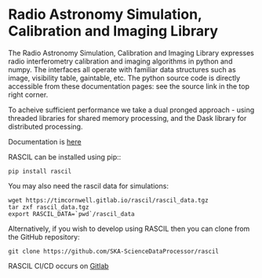 
Radio Astronomy Simulation, Calibration and Imaging Library
===========================================================

The Radio Astronomy Simulation, Calibration and Imaging Library
expresses radio interferometry calibration and imaging algorithms in
python and numpy. The interfaces all operate with familiar data structures
such as image, visibility table, gaintable, etc. The python source
code is directly accessible from these documentation pages: see the
source link in the top right corner.

To acheive sufficient performance we take a dual pronged approach -
using threaded libraries for shared memory processing, and the Dask
library for distributed processing.

Documentation is [here](https://timcornwell.gitlab.io/rascil/)

RASCIL can be installed using pip::

    pip install rascil
    
You may also need the rascil data for simulations:

    wget https://timcornwell.gitlab.io/rascil/rascil_data.tgz
    tar zxf rascil_data.tgz
    export RASCIL_DATA=`pwd`/rascil_data

Alternatively, if you wish to develop using RASCIL then you can 
clone from the GitHub repository:
 
    git clone https://github.com/SKA-ScienceDataProcessor/rascil
    
RASCIL CI/CD occurs on  [Gitlab](https://gitlab.com/timcornwell/rascil)
